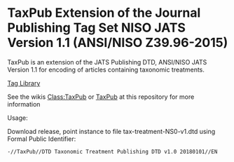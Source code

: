 
TaxPub Extension of the Journal Publishing Tag Set NISO JATS Version 1.1 (ANSI/NISO Z39.96-2015)
=======

TaxPub is an extension of the JATS Publishing DTD, ANSI/NISO JATS Version 1.1 for encoding of articles containing taxonomic treatments.


[Tag Library](https://taxpub.catapanoth.com/v1-pre/documentation/#p=elem-tp-taxon-treatment)



See the wikis [Class:TaxPub](https://terms.tdwg.org/wiki/Class:TaxPub) or [TaxPub](http://terms.tdwg.org/wiki/TaxPub) at this repository for more information


Usage:

Download release, point instance to file tax-treatment-NS0-v1.dtd using Formal Public Identifier:

`-//TaxPub//DTD Taxonomic Treatment Publishing DTD v1.0 20180101//EN` 


